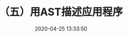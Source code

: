 ---
title: （五）用AST描述应用程序
date: 2020-04-25 13:33:50
categories:
- vue深入理解
index: 4
tags:
- vue
- AST
---